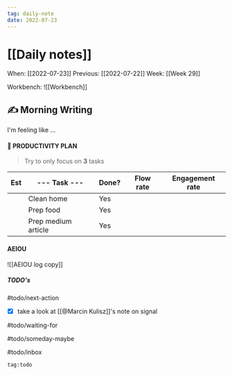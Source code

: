 ```yaml
---
tag: daily-note
date: 2022-07-23
---
```


# [[Daily notes]]
When: [[2022-07-23]]
Previous: [[2022-07-22]]
Week: [[Week 29]]

Workbench: ![[Workbench]]

## ✍️ Morning Writing
I'm feeling like ...

#### 👑 PRODUCTIVITY PLAN
> Try to only focus on **3** tasks

| Est | --- Task ---        | Done? | Flow rate | Engagement rate |
| --- | ------------------- | ----- | --------- | --------------- |
|     | Clean home          | Yes   |           |                 |
|     | Prep food           | Yes   |           |                 |
|     | Prep medium article | Yes   |           |                 |

#### AEIOU

![[AEIOU log copy]]

##### TODO's

#todo/next-action
- [x] take a look at [[@Marcin Kulisz]]'s note on signal

#todo/waiting-for

#todo/someday-maybe

#todo/inbox


```query
tag:todo
```